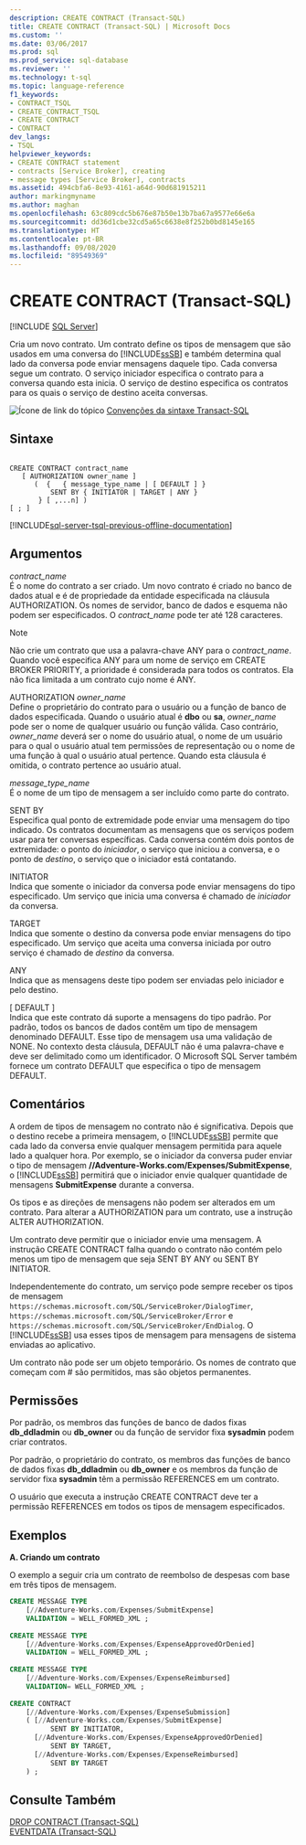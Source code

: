 ```yaml
---
description: CREATE CONTRACT (Transact-SQL)
title: CREATE CONTRACT (Transact-SQL) | Microsoft Docs
ms.custom: ''
ms.date: 03/06/2017
ms.prod: sql
ms.prod_service: sql-database
ms.reviewer: ''
ms.technology: t-sql
ms.topic: language-reference
f1_keywords:
- CONTRACT_TSQL
- CREATE_CONTRACT_TSQL
- CREATE CONTRACT
- CONTRACT
dev_langs:
- TSQL
helpviewer_keywords:
- CREATE CONTRACT statement
- contracts [Service Broker], creating
- message types [Service Broker], contracts
ms.assetid: 494cbfa6-8e93-4161-a64d-90d681915211
author: markingmyname
ms.author: maghan
ms.openlocfilehash: 63c809cdc5b676e87b50e13b7ba67a9577e66e6a
ms.sourcegitcommit: dd36d1cbe32cd5a65c6638e8f252b0bd8145e165
ms.translationtype: HT
ms.contentlocale: pt-BR
ms.lasthandoff: 09/08/2020
ms.locfileid: "89549369"
---
```

# <a name="create-contract-transact-sql"></a>CREATE CONTRACT (Transact-SQL)
[!INCLUDE [SQL Server](../../includes/applies-to-version/sqlserver.md)]

  Cria um novo contrato. Um contrato define os tipos de mensagem que são usados em uma conversa do [!INCLUDE[ssSB](../../includes/sssb-md.md)] e também determina qual lado da conversa pode enviar mensagens daquele tipo. Cada conversa segue um contrato. O serviço iniciador especifica o contrato para a conversa quando esta inicia. O serviço de destino especifica os contratos para os quais o serviço de destino aceita conversas.  
  
 ![Ícone de link do tópico](../../database-engine/configure-windows/media/topic-link.gif "Ícone de link do tópico") [Convenções da sintaxe Transact-SQL](../../t-sql/language-elements/transact-sql-syntax-conventions-transact-sql.md)  
  
## <a name="syntax"></a>Sintaxe  
  
```syntaxsql
  
CREATE CONTRACT contract_name  
   [ AUTHORIZATION owner_name ]  
      (  {   { message_type_name | [ DEFAULT ] }  
          SENT BY { INITIATOR | TARGET | ANY }   
       } [ ,...n] )   
[ ; ]  
```  

[!INCLUDE[sql-server-tsql-previous-offline-documentation](../../includes/sql-server-tsql-previous-offline-documentation.md)]

## <a name="arguments"></a>Argumentos
 *contract_name*  
 É o nome do contrato a ser criado. Um novo contrato é criado no banco de dados atual e é de propriedade da entidade especificada na cláusula AUTHORIZATION. Os nomes de servidor, banco de dados e esquema não podem ser especificados. O *contract_name* pode ter até 128 caracteres.  
  
> [!NOTE]  
>  Não crie um contrato que usa a palavra-chave ANY para o *contract_name*. Quando você especifica ANY para um nome de serviço em CREATE BROKER PRIORITY, a prioridade é considerada para todos os contratos. Ela não fica limitada a um contrato cujo nome é ANY.  
  
 AUTHORIZATION *owner_name*  
 Define o proprietário do contrato para o usuário ou a função de banco de dados especificada. Quando o usuário atual é **dbo** ou **sa**, *owner_name* pode ser o nome de qualquer usuário ou função válida. Caso contrário, *owner_name* deverá ser o nome do usuário atual, o nome de um usuário para o qual o usuário atual tem permissões de representação ou o nome de uma função à qual o usuário atual pertence. Quando esta cláusula é omitida, o contrato pertence ao usuário atual.  
  
 *message_type_name*  
 É o nome de um tipo de mensagem a ser incluído como parte do contrato.  
  
 SENT BY  
 Especifica qual ponto de extremidade pode enviar uma mensagem do tipo indicado. Os contratos documentam as mensagens que os serviços podem usar para ter conversas específicas. Cada conversa contém dois pontos de extremidade: o ponto do *iniciador*, o serviço que iniciou a conversa, e o ponto de *destino*, o serviço que o iniciador está contatando.  
  
 INITIATOR  
 Indica que somente o iniciador da conversa pode enviar mensagens do tipo especificado. Um serviço que inicia uma conversa é chamado de *iniciador* da conversa.  
  
 TARGET  
 Indica que somente o destino da conversa pode enviar mensagens do tipo especificado. Um serviço que aceita uma conversa iniciada por outro serviço é chamado de *destino* da conversa.  
  
 ANY  
 Indica que as mensagens deste tipo podem ser enviadas pelo iniciador e pelo destino.  
  
 [ DEFAULT ]  
 Indica que este contrato dá suporte a mensagens do tipo padrão. Por padrão, todos os bancos de dados contêm um tipo de mensagem denominado DEFAULT. Esse tipo de mensagem usa uma validação de NONE. No contexto desta cláusula, DEFAULT não é uma palavra-chave e deve ser delimitado como um identificador. O Microsoft SQL Server também fornece um contrato DEFAULT que especifica o tipo de mensagem DEFAULT.  
  
## <a name="remarks"></a>Comentários  
 A ordem de tipos de mensagem no contrato não é significativa. Depois que o destino recebe a primeira mensagem, o [!INCLUDE[ssSB](../../includes/sssb-md.md)] permite que cada lado da conversa envie qualquer mensagem permitida para aquele lado a qualquer hora. Por exemplo, se o iniciador da conversa puder enviar o tipo de mensagem **//Adventure-Works.com/Expenses/SubmitExpense**, o [!INCLUDE[ssSB](../../includes/sssb-md.md)] permitirá que o iniciador envie qualquer quantidade de mensagens **SubmitExpense** durante a conversa.  
  
 Os tipos e as direções de mensagens não podem ser alterados em um contrato. Para alterar a AUTHORIZATION para um contrato, use a instrução ALTER AUTHORIZATION.  
  
 Um contrato deve permitir que o iniciador envie uma mensagem. A instrução CREATE CONTRACT falha quando o contrato não contém pelo menos um tipo de mensagem que seja SENT BY ANY ou SENT BY INITIATOR.  
  
 Independentemente do contrato, um serviço pode sempre receber os tipos de mensagem `https://schemas.microsoft.com/SQL/ServiceBroker/DialogTimer`, `https://schemas.microsoft.com/SQL/ServiceBroker/Error` e `https://schemas.microsoft.com/SQL/ServiceBroker/EndDialog`. O [!INCLUDE[ssSB](../../includes/sssb-md.md)] usa esses tipos de mensagem para mensagens de sistema enviadas ao aplicativo.  
  
 Um contrato não pode ser um objeto temporário. Os nomes de contrato que começam com # são permitidos, mas são objetos permanentes.  
  
## <a name="permissions"></a>Permissões  
 Por padrão, os membros das funções de banco de dados fixas **db_ddladmin** ou **db_owner** ou da função de servidor fixa **sysadmin** podem criar contratos.  
  
 Por padrão, o proprietário do contrato, os membros das funções de banco de dados fixas **db_ddladmin** ou **db_owner** e os membros da função de servidor fixa **sysadmin** têm a permissão REFERENCES em um contrato.  
  
 O usuário que executa a instrução CREATE CONTRACT deve ter a permissão REFERENCES em todos os tipos de mensagem especificados.  
  
## <a name="examples"></a>Exemplos  
 **A. Criando um contrato**  
  
 O exemplo a seguir cria um contrato de reembolso de despesas com base em três tipos de mensagem.  
  
```sql  
CREATE MESSAGE TYPE  
    [//Adventure-Works.com/Expenses/SubmitExpense]           
    VALIDATION = WELL_FORMED_XML ;           
  
CREATE MESSAGE TYPE  
    [//Adventure-Works.com/Expenses/ExpenseApprovedOrDenied]           
    VALIDATION = WELL_FORMED_XML ;           
  
CREATE MESSAGE TYPE           
    [//Adventure-Works.com/Expenses/ExpenseReimbursed]           
    VALIDATION= WELL_FORMED_XML ;           
  
CREATE CONTRACT            
    [//Adventure-Works.com/Expenses/ExpenseSubmission]           
    ( [//Adventure-Works.com/Expenses/SubmitExpense]           
          SENT BY INITIATOR,           
      [//Adventure-Works.com/Expenses/ExpenseApprovedOrDenied]           
          SENT BY TARGET,           
      [//Adventure-Works.com/Expenses/ExpenseReimbursed]           
          SENT BY TARGET           
    ) ;  
```  
  
## <a name="see-also"></a>Consulte Também  
 [DROP CONTRACT &#40;Transact-SQL&#41;](../../t-sql/statements/drop-contract-transact-sql.md)   
 [EVENTDATA &#40;Transact-SQL&#41;](../../t-sql/functions/eventdata-transact-sql.md)  
  
  
